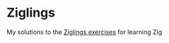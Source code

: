 # Ziglings

My solutions to the [Ziglings exercises](https://codeberg.org/ziglings/exercises/) for learning Zig

